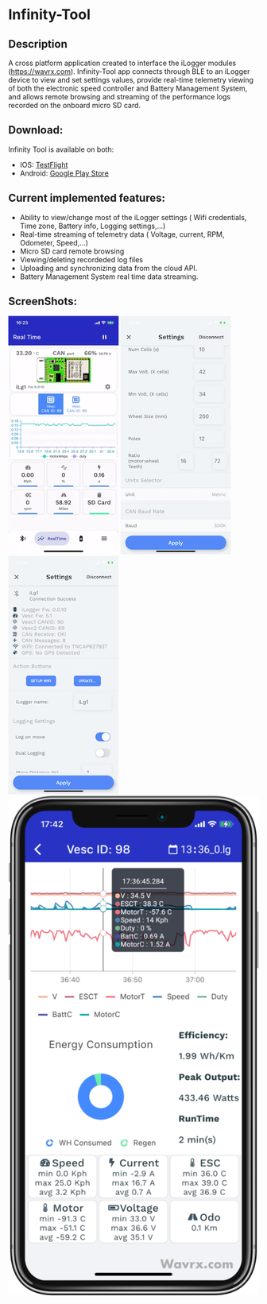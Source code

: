 # Infinity-Tool

## Description

A cross platform application created to interface the iLogger modules (https://wavrx.com). Infinity-Tool app connects through BLE to an iLogger device to view and set settings values, provide real-time telemetry viewing of both the electronic speed controller and Battery Management System, and allows remote browsing and streaming of the performance logs recorded on the onboard micro SD card.

## Download:

Infinity Tool is available on both:
- IOS: [TestFlight](https://testflight.apple.com/join/2tQEgBWQ)
- Android: [Google Play Store](https://play.google.com/store/apps/details?id=com.wavrx.iTool)

## Current implemented features:

- Ability to view/change most of the iLogger settings ( Wifi credentials, Time zone, Battery info, Logging settings,...)
- Real-time streaming of telemetry data ( Voltage, current, RPM, Odometer, Speed,...)
- Micro SD card remote browsing
- Viewing/deleting recordeded log files
- Uploading and synchronizing data from the cloud API.
- Battery Management System real time data streaming.

## ScreenShots:

![ScreenShot1](https://github.com/WavRX/Infinity-Tool/blob/main/ScreenShots/ScreenShot1.gif)
![ScreenShot2](https://github.com/WavRX/Infinity-Tool/blob/main/ScreenShots/ScreenShot2.jpg)
![ScreenShot3](https://github.com/WavRX/Infinity-Tool/blob/main/ScreenShots/ScreenShot3.jpg)
![ScreenShot4](https://github.com/wavrx/Infinity-Tool/blob/main/ScreenShots/iToolApp-1-513x1024.png)
